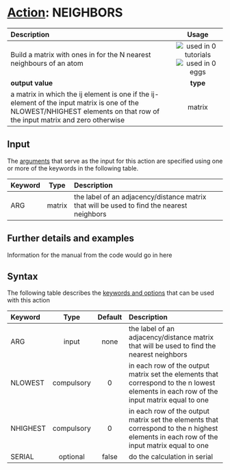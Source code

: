 # [Action](actions.md): NEIGHBORS

| Description    | Usage |
|:--------|:--------:|
| Build a matrix with ones in for the N nearest neighbours of an atom | ![used in 0 tutorials](https://img.shields.io/badge/tutorials-0-red.svg)![used in 0 eggs](https://img.shields.io/badge/nest-0-red.svg)|
 | **output value** | **type** |
| a matrix in which the ij element is one if the ij-element of the input matrix is one of the NLOWEST/NHIGHEST elements on that row of the input matrix and zero otherwise | matrix |

## Input

The [arguments](specifying_arguments.html) that serve as the input for this action are specified using one or more of the keywords in the following table.

| Keyword |  Type | Description |
|:--------|:------:|:-----------|
| ARG | matrix | the label of an adjacency/distance matrix that will be used to find the nearest neighbors |


## Further details and examples 
Information for the manual from the code would go in here 
## Syntax 
The following table describes the [keywords and options](parsing.md) that can be used with this action 

| Keyword | Type | Default | Description |
|:-------|:----:|:-------:|:-----------|
| ARG | input | none | the label of an adjacency/distance matrix that will be used to find the nearest neighbors |
| NLOWEST | compulsory | 0 |  in each row of the output matrix set the elements that correspond to the n lowest elements in each row of the input matrix equal to one |
| NHIGHEST | compulsory | 0 |  in each row of the output matrix set the elements that correspond to the n highest elements in each row of the input matrix equal to one |
| SERIAL | optional | false |  do the calculation in serial |
